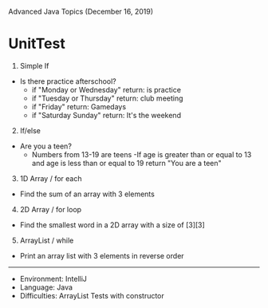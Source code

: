 Advanced Java Topics (December 16, 2019)

# UnitTest

1. Simple If
  - Is there practice afterschool? 
    - if "Monday or Wednesday" return: is practice
    - if "Tuesday or Thursday" return: club meeting
    - if "Friday" return: Gamedays
    - if "Saturday Sunday" return: It's the weekend
  
  
 2. If/else
  - Are you a teen? 
    - Numbers from 13-19 are teens
    -If age is greater than or equal to 13 and age is less than or equal to 19 return "You are a teen"
    
 3. 1D Array / for each
  - Find the sum of an array with 3 elements
 
 4. 2D Array / for loop
  - Find the smallest word in a 2D array with a size of [3][3]
  
 5. ArrayList / while 
  - Print an array list with 3 elements in reverse order



------------------------------------------------------

- Environment: IntelliJ
- Language: Java
- Difficulties: ArrayList Tests with constructor 

